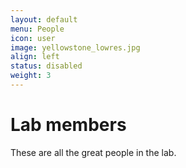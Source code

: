 ```yaml
---
layout: default
menu: People
icon: user
image: yellowstone_lowres.jpg
align: left
status: disabled
weight: 3
---
```


# Lab members

These are all the great people in the lab.
